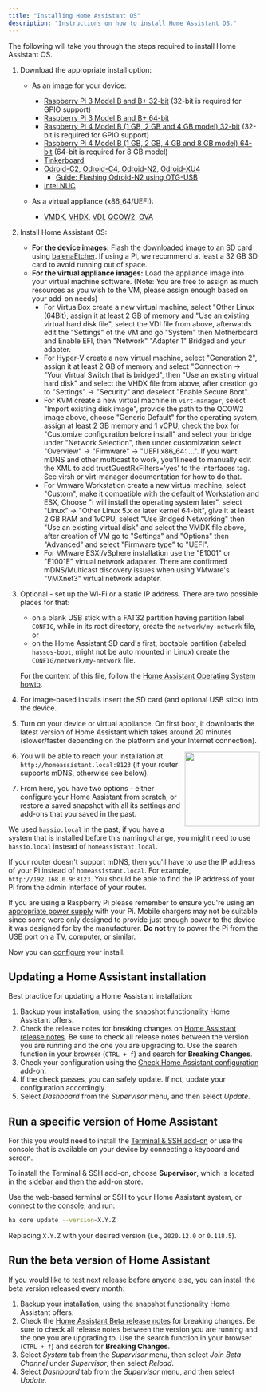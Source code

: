 ```yaml
---
title: "Installing Home Assistant OS"
description: "Instructions on how to install Home Assistant OS."
---
```


The following will take you through the steps required to install Home Assistant OS.

1. Download the appropriate install option:

   - As an image for your device:

     - [Raspberry Pi 3 Model B and B+ 32-bit][pi3-32] (32-bit is required for GPIO support)
     - [Raspberry Pi 3 Model B and B+ 64-bit][pi3-64]
     - [Raspberry Pi 4 Model B (1 GB, 2 GB and 4 GB model) 32-bit][pi4-32] (32-bit is required for GPIO support)
     - [Raspberry Pi 4 Model B (1 GB, 2 GB, 4 GB and 8 GB model) 64-bit][pi4-64] (64-bit is required for 8 GB model)
     - [Tinkerboard][tinker]
     - [Odroid-C2][odroid-c2], [Odroid-C4][odroid-c4], [Odroid-N2][odroid-n2], [Odroid-XU4][odroid-xu4]
       - [Guide: Flashing Odroid-N2 using OTG-USB][otg-usb]
     - [Intel NUC][intel-nuc]

   - As a virtual appliance (x86_64/UEFI):
  
     - [VMDK][vmdk], [VHDX][vhdx], [VDI][vdi], [QCOW2][qcow2], [OVA][Virtual Appliance]

2. Install Home Assistant OS:

   - **For the device images:** Flash the downloaded image to an SD card using [balenaEtcher][balenaEtcher]. If using a Pi, we recommend at least a 32 GB SD card to avoid running out of space.
   - **For the virtual appliance images:** Load the appliance image into your virtual machine software. (Note: You are free to assign as much resources as you wish to the VM, please assign enough based on your add-on needs)
     - For VirtualBox create a new virtual machine, select "Other Linux (64Bit), assign it at least 2 GB of memory and "Use an existing virtual hard disk file", select the VDI file from above, afterwards edit the "Settings" of the VM and go "System" then Motherboard and Enable EFI, then "Network" "Adapter 1" Bridged and your adapter.
     - For Hyper-V create a new virtual machine, select "Generation 2", assign it at least 2 GB of memory and select "Connection -> "Your Virtual Switch that is bridged", then "Use an existing virtual hard disk" and select the VHDX file from above, after creation go to "Settings" -> "Security" and deselect "Enable Secure Boot".
     - For KVM create a new virtual machine in `virt-manager`, select "Import existing disk image", provide the path to the QCOW2 image above, choose "Generic Default" for the operating system, assign at least 2 GB memory and 1 vCPU, check the box for "Customize configuration before install" and select your bridge under "Network Selection", then under customization select "Overview" -> "Firmware" -> "UEFI x86_64: ...".  If you want mDNS and other multicast to work, you'll need to manually edit the XML to add trustGuestRxFilters='yes' to the interfaces tag. See virsh or virt-manager documentation for how to do that.
     - For Vmware Workstation create a new virtual machine, select "Custom", make it compatible with the default of Workstation and ESX, Choose "I will install the operating system later", select "Linux" -> "Other Linux 5.x or later kernel 64-bit", give it at least 2 GB RAM and 1vCPU, select "Use Bridged Networking" then "Use an existing virtual disk" and select the VMDK file above, after creation of VM go to "Settings" and "Options" then "Advanced" and select "Firmware type" to "UEFI".
     - For VMware ESXi/vSphere installation use the "E1001" or "E1001E" virtual network adapater. There are confirmed mDNS/Multicast discovery issues when using VMware's "VMXnet3" virtual network adapter.  

3. Optional - set up the Wi-Fi or a static IP address. There are two possible places for that:
   - on a blank USB stick with a FAT32 partition having partition label `CONFIG`, while in its root directory, create the `network/my-network` file, or
   - on the Home Assistant SD card's first, bootable partition (labeled `hassos-boot`, might not be auto mounted in Linux) create the `CONFIG/network/my-network` file.

   For the content of this file, follow the [Home Assistant Operating System howto][hassos-network].

4. For image-based installs insert the SD card (and optional USB stick) into the device.

5. Turn on your device or virtual appliance. On first boot, it downloads the latest version of Home Assistant which takes around 20 minutes (slower/faster depending on the platform and your Internet connection).

   <img src='/images/hassio/screenshots/first-start.png' style='clear: right; border:none; box-shadow: none; float: right; margin-bottom: 12px;' width='150' />

6. You will be able to reach your installation at `http://homeassistant.local:8123` (if your router supports mDNS, otherwise see below).

7. From here, you have two options - either configure your Home Assistant from scratch, or restore a saved snapshot with all its settings and add-ons that you saved in the past.

<div class='note warning'>

We used `hassio.local` in the past, if you have a system that is installed before this naming change, you might need to use `hassio.local` instead of `homeassistant.local`.

</div>

<div class='note'>

If your router doesn't support mDNS, then you'll have to use the IP address of your Pi instead of `homeassistant.local`. For example, `http://192.168.0.9:8123`. You should be able to find the IP address of your Pi from the admin interface of your router.

</div>

<div class='note warning'>

If you are using a Raspberry Pi please remember to ensure you're using an [appropriate power supply][pi-power] with your Pi. Mobile chargers may not be suitable since some were only designed to provide just enough power to the device it was designed for by the manufacturer. **Do not** try to power the Pi from the USB port on a TV, computer, or similar.

</div>

Now you can [configure][configure] your install.

## Updating a Home Assistant installation

Best practice for updating a Home Assistant installation:

1. Backup your installation, using the snapshot functionality Home Assistant offers.
2. Check the release notes for breaking changes on [Home Assistant release notes](https://github.com/home-assistant/home-assistant/releases). Be sure to check all release notes between the version you are running and the one you are upgrading to. Use the search function in your browser (`CTRL + f`) and search for **Breaking Changes**.
3. Check your configuration using the [Check Home Assistant configuration](/addons/check_config/) add-on.
4. If the check passes, you can safely update. If not, update your configuration accordingly.
5. Select _Dashboard_ from the _Supervisor_ menu, and then select _Update_.

## Run a specific version of Home Assistant

For this you would need to install the [Terminal & SSH add-on][ssh] or use the console
that is available on your device by connecting a keyboard and screen.

To install the Terminal & SSH add-on, choose **Supervisor**, which is located in the sidebar and then the add-on store.

Use the web-based terminal or SSH to your Home Assistant system, or connect to the console, and run:

```bash
ha core update --version=X.Y.Z
```

Replacing `X.Y.Z` with your desired version (i.e., `2020.12.0` or `0.118.5`).

## Run the beta version of Home Assistant

If you would like to test next release before anyone else, you can install the beta version released every month:

1. Backup your installation, using the snapshot functionality Home Assistant offers.
2. Check the [Home Assistant Beta release notes](https://rc.home-assistant.io/latest-release-notes/) for breaking changes. Be sure to check all release notes between the version you are running and the one you are upgrading to. Use the search function in your browser (`CTRL + f`) and search for **Breaking Changes**.
3. Select _System_ tab from the _Supervisor_ menu, then select _Join Beta Channel_ under _Supervisor_, then select _Reload_.
4. Select _Dashboard_ tab from the _Supervisor_ menu, and then select _Update_.


[balenaEtcher]: https://www.balena.io/etcher
[hassos-network]: https://github.com/home-assistant/operating-system/blob/dev/Documentation/network.md
[pi3-32]: https://github.com/home-assistant/operating-system/releases/download/5.10/hassos_rpi3-5.10.img.xz
[pi3-64]: https://github.com/home-assistant/operating-system/releases/download/5.10/hassos_rpi3-64-5.10.img.xz
[pi4-32]: https://github.com/home-assistant/operating-system/releases/download/5.10/hassos_rpi4-5.10.img.xz
[pi4-64]: https://github.com/home-assistant/operating-system/releases/download/5.10/hassos_rpi4-64-5.10.img.xz
[tinker]: https://github.com/home-assistant/operating-system/releases/download/5.10/hassos_tinker-5.10.img.xz
[odroid-c2]: https://github.com/home-assistant/operating-system/releases/download/5.10/hassos_odroid-c2-5.10.img.xz
[odroid-c4]: https://github.com/home-assistant/operating-system/releases/download/5.10/hassos_odroid-c4-5.10.img.xz
[odroid-n2]: https://github.com/home-assistant/operating-system/releases/download/5.10/hassos_odroid-n2-5.10.img.xz
[odroid-xu4]: https://github.com/home-assistant/operating-system/releases/download/5.10/hassos_odroid-xu4-5.10.img.xz
[intel-nuc]: https://github.com/home-assistant/operating-system/releases/download/5.10/hassos_intel-nuc-5.10.img.xz
[vmdk]: https://github.com/home-assistant/operating-system/releases/download/5.10/hassos_ova-5.10.vmdk.xz
[vhdx]: https://github.com/home-assistant/operating-system/releases/download/5.10/hassos_ova-5.10.vhdx.xz
[vdi]: https://github.com/home-assistant/operating-system/releases/download/5.10/hassos_ova-5.10.vdi.xz
[qcow2]: https://github.com/home-assistant/operating-system/releases/download/5.10/hassos_ova-5.10.qcow2.xz
[Virtual Appliance]: https://github.com/home-assistant/operating-system/releases/download/5.10/hassos_ova-5.10.ova
[local]: http://homeassistant.local:8123
[samba]: /addons/samba/
[ssh]: /addons/ssh/
[pi-power]: https://www.raspberrypi.org/help/faqs/#powerReqs
[configure]: /getting-started/configuration/
[otg-usb]: /hassio/flashing_n2_otg/
